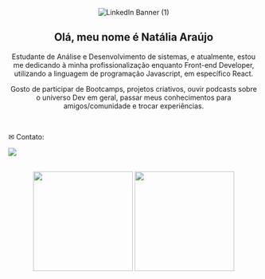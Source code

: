 
<div align="center">
  
![LinkedIn Banner (1)](https://user-images.githubusercontent.com/81394067/148012482-425fcb25-be07-47bf-ba01-3f77021e4d2d.png)
  

  
  
 ## Olá, meu nome é Natália Araújo 
 
  <p> Estudante de Análise e Desenvolvimento de sistemas, e atualmente, estou me dedicando à minha profissionalização enquanto Front-end Developer, utilizando a linguagem de programação Javascript, em específico React.

Gosto de participar de Bootcamps, projetos criativos, ouvir podcasts sobre o universo Dev em geral, passar meus conhecimentos para amigos/comunidade e trocar experiências. 
  </p>
</div>

<br>


<p align="left">
 ✉ Contato:
</p>

<a href="https://www.linkedin.com/in/nat%C3%A1lia/" target="_blank"><img src="https://img.shields.io/badge/LinkedIn-0077B5?style=for-the-badge&logo=linkedin&logoColor=black" target="_blank"></a>


</div>
<br/>
  <div align="center">
    <img height="200em" src="https://github-readme-stats.vercel.app/api?username=nataliaaraujo0&show_icons=true&t&theme=dark"/>
    <img height="200em" src="https://github-readme-stats.vercel.app/api/top-langs/?username=nataliaaraujo0&langs_count=4)](https://github.com/anuraghazra/github-readme-statsCompact&theme=dark"/>


</div>


